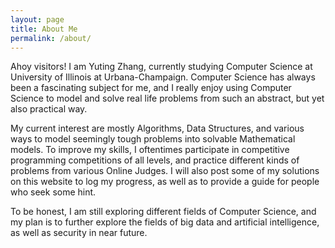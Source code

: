 ```yaml
---
layout: page
title: About Me
permalink: /about/
---
```


Ahoy visitors! I am Yuting Zhang, currently studying Computer Science at University of Illinois
at Urbana-Champaign. Computer Science has always been a fascinating subject for me, and I really
enjoy using Computer Science to  model and solve real life problems from such an
abstract, but yet also practical way. 

My current interest are mostly Algorithms, Data Structures, and various ways to model seemingly tough
problems into solvable Mathematical models. To improve my skills, I oftentimes participate in 
 competitive programming competitions of all levels, and  practice different kinds of problems 
from various Online Judges. I will also post some of my solutions on this website to log my progress,
as well as to provide a guide for people who seek some hint.

To be honest, I am still exploring different fields of Computer Science, 
and my plan is to further explore the fields of big data and artificial 
intelligence, as well as security in near future.


